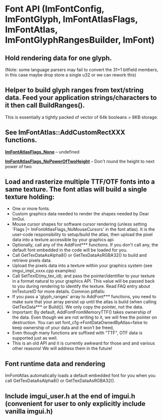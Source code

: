 # Font API (ImFontConfig, ImFontGlyph, ImFontAtlasFlags, ImFontAtlas, ImFontGlyphRangesBuilder, ImFont)
##  Hold rendering data for one glyph.
 (Note: some language parsers may fail to convert the 31+1 bitfield members, in this case maybe drop store a single u32 or we can rework this)
##  Helper to build glyph ranges from text/string data. Feed your application strings/characters to it then call BuildRanges().
 This is essentially a tightly packed of vector of 64k booleans = 8KB storage.
##  See ImFontAtlas::AddCustomRectXXX functions.

**[ImFontAtlasFlags_None](#ImFontAtlasFlags_None)**  –  undefined

**[ImFontAtlasFlags_NoPowerOfTwoHeight](#ImFontAtlasFlags_NoPowerOfTwoHeight)**  –  Don't round the height to next power of two
##  Load and rasterize multiple TTF/OTF fonts into a same texture. The font atlas will build a single texture holding:
  - One or more fonts.
  - Custom graphics data needed to render the shapes needed by Dear ImGui.
  - Mouse cursor shapes for software cursor rendering (unless setting 'Flags |= ImFontAtlasFlags_NoMouseCursors' in the font atlas).
 It is the user-code responsibility to setup/build the atlas, then upload the pixel data into a texture accessible by your graphics api.
  - Optionally, call any of the AddFont*** functions. If you don't call any, the default font embedded in the code will be loaded for you.
  - Call GetTexDataAsAlpha8() or GetTexDataAsRGBA32() to build and retrieve pixels data.
  - Upload the pixels data into a texture within your graphics system (see imgui_impl_xxxx.cpp examples)
  - Call SetTexID(my_tex_id); and pass the pointer/identifier to your texture in a format natural to your graphics API.
    This value will be passed back to you during rendering to identify the texture. Read FAQ entry about ImTextureID for more details.
 Common pitfalls:
 - If you pass a 'glyph_ranges' array to AddFont*** functions, you need to make sure that your array persist up until the
   atlas is build (when calling GetTexData*** or Build()). We only copy the pointer, not the data.
 - Important: By default, AddFontFromMemoryTTF() takes ownership of the data. Even though we are not writing to it, we will free the pointer on destruction.
   You can set font_cfg->FontDataOwnedByAtlas=false to keep ownership of your data and it won't be freed,
 - Even though many functions are suffixed with "TTF", OTF data is supported just as well.
 - This is an old API and it is currently awkward for those and and various other reasons! We will address them in the future!
##  Font runtime data and rendering
 ImFontAtlas automatically loads a default embedded font for you when you call GetTexDataAsAlpha8() or GetTexDataAsRGBA32().
##  Include imgui_user.h at the end of imgui.h (convenient for user to only explicitly include vanilla imgui.h)
